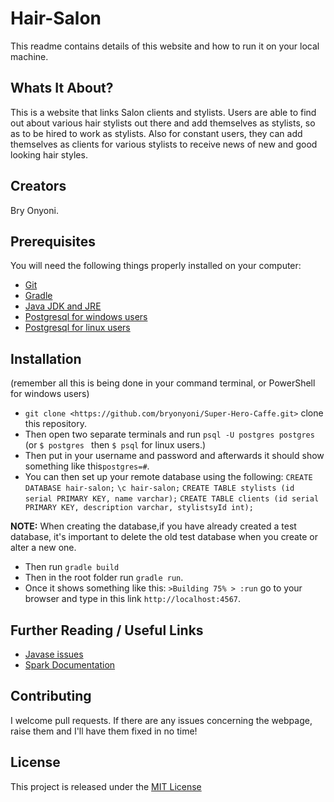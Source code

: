 # Hair-Salon

This readme contains details of this website and how to run it on your local machine.

## Whats It About?

This is a website that links Salon clients and stylists. Users are able to find out about various hair stylists out there and add themselves as stylists, so as to be hired to work as stylists. Also for constant users, they can add themselves as clients for various stylists to receive news of new and good looking hair styles.

## Creators

 Bry Onyoni.

## Prerequisites

You will need the following things properly installed on your computer:

* [Git](https://git-scm.com/)
* [Gradle](https://gradle.org/install)
* [Java JDK and JRE](https://www3.ntu.edu.sg/home/ehchua/programming/howto/JDK_Howto.html)
* [Postgresql for windows users](https://curtello.github.io/devblog/PostgreSQL-Installations/)
* [Postgresql for linux users](https://www.postgresql.org/download/linux/)

## Installation
 (remember all this is being done in your command terminal, or PowerShell for windows users)
* `git clone <https://github.com/bryonyoni/Super-Hero-Caffe.git>` clone this repository.
* Then open two separate terminals and run `psql -U postgres postgres` (or `$ postgres ` then `$ psql` for linux users.)
* Then put in your username and password and afterwards it should show something like this`postgres=#`.
* You can then set up your remote database using the following:
`CREATE DATABASE hair-salon;`
`\c hair-salon;`
`CREATE TABLE stylists (id serial PRIMARY KEY, name varchar);`
`CREATE TABLE clients (id serial PRIMARY KEY, description varchar, stylistsyId int);`


**NOTE:** When creating the database,if you have already created a test database, it's important to delete the old test database when you create or alter a new one.

* Then run `gradle build`
* Then in the root folder run `gradle run`.
* Once it shows something like this: `>Building 75% > :run` go to your browser and type in this link `http://localhost:4567`.

## Further Reading / Useful Links

* [Javase issues](http://www.oracle.com/technetwork/java/javase/8-known-issues-2157115.html)
* [Spark Documentation](http://sparkjava.com/documentation#getting-started)

## Contributing

I welcome pull requests. If there are any issues concerning the webpage, raise them and I'll have them fixed in no time!

## License

This project is released under the [MIT License](./LICENSE.md)
